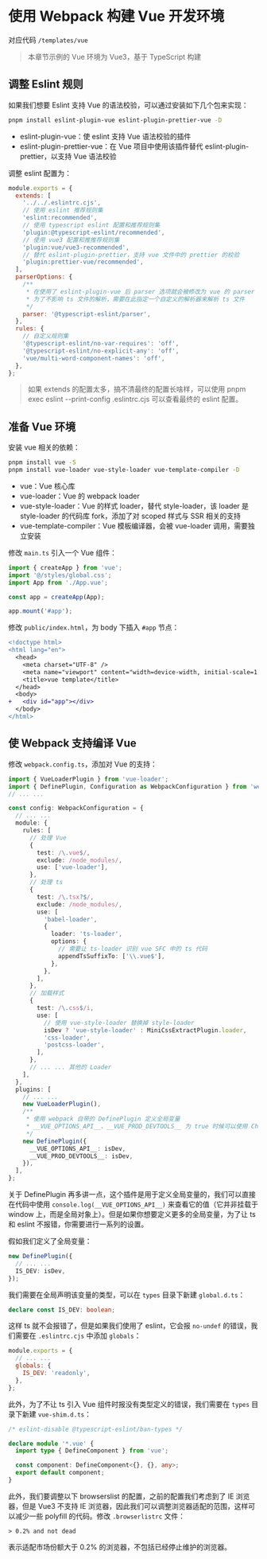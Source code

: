 # 使用 Webpack 构建 Vue 开发环境

对应代码 `/templates/vue`

> 本章节示例的 Vue 环境为 Vue3，基于 TypeScript 构建

## 调整 Eslint 规则

如果我们想要 Eslint 支持 Vue 的语法校验，可以通过安装如下几个包来实现：

```sh
pnpm install eslint-plugin-vue eslint-plugin-prettier-vue -D
```

- eslint-plugin-vue：使 eslint 支持 Vue 语法校验的插件
- eslint-plugin-prettier-vue：在 Vue 项目中使用该插件替代 eslint-plugin-prettier，以支持 Vue 语法校验

调整 eslint 配置为：

```js
module.exports = {
  extends: [
    '../../.eslintrc.cjs',
    // 使用 eslint 推荐规则集
    'eslint:recommended',
    // 使用 typescript eslint 配置和推荐规则集
    'plugin:@typescript-eslint/recommended',
    // 使用 vue3 配置和推推荐规则集
    'plugin:vue/vue3-recommended',
    // 替代 eslint-plugin-prettier，支持 vue 文件中的 prettier 的校验
    'plugin:prettier-vue/recommended',
  ],
  parserOptions: {
    /**
     * 在使用了 eslint-plugin-vue 后 parser 选项就会被修改为 vue 的 parser 导致无法解析 ts 文件
     * 为了不影响 ts 文件的解析，需要在此指定一个自定义的解析器来解析 ts 文件
     */
    parser: '@typescript-eslint/parser',
  },
  rules: {
    // 自定义规则集
    '@typescript-eslint/no-var-requires': 'off',
    '@typescript-eslint/no-explicit-any': 'off',
    'vue/multi-word-component-names': 'off',
  },
};
```

> 如果 extends 的配置太多，搞不清最终的配置长啥样，可以使用 pnpm exec eslint --print-config .eslintrc.cjs 可以查看最终的 eslint 配置。

## 准备 Vue 环境

安装 vue 相关的依赖：

```sh
pnpm install vue -S
pnpm install vue-loader vue-style-loader vue-template-compiler -D
```

- vue：Vue 核心库
- vue-loader：Vue 的 webpack loader
- vue-style-loader：Vue 的样式 loader，替代 style-loader，该 loader 是 style-loader 的代码库 fork，添加了对 scoped 样式与 SSR 相关的支持
- vue-template-compiler：Vue 模板编译器，会被 vue-loader 调用，需要独立安装

修改 `main.ts` 引入一个 Vue 组件：

```ts
import { createApp } from 'vue';
import '@/styles/global.css';
import App from './App.vue';

const app = createApp(App);

app.mount('#app');
```

修改 `public/index.html`，为 body 下插入 `#app` 节点：

```diff
<!doctype html>
<html lang="en">
  <head>
    <meta charset="UTF-8" />
    <meta name="viewport" content="width=device-width, initial-scale=1.0" />
    <title>vue template</title>
  </head>
  <body>
+   <div id="app"></div>
  </body>
</html>
```

## 使 Webpack 支持编译 Vue

修改 `webpack.config.ts`，添加对 Vue 的支持：

```ts
import { VueLoaderPlugin } from 'vue-loader';
import { DefinePlugin, Configuration as WebpackConfiguration } from 'webpack';
// ... ...

const config: WebpackConfiguration = {
  // ... ...
  module: {
    rules: [
      // 处理 Vue
      {
        test: /\.vue$/,
        exclude: /node_modules/,
        use: ['vue-loader'],
      },
      // 处理 ts
      {
        test: /\.tsx?$/,
        exclude: /node_modules/,
        use: [
          'babel-loader',
          {
            loader: 'ts-loader',
            options: {
              // 需要让 ts-loader 识别 vue SFC 中的 ts 代码
              appendTsSuffixTo: ['\\.vue$'],
            },
          },
        ],
      },
      // 加载样式
      {
        test: /\.css$/i,
        use: [
          // 使用 vue-style-loader 替换掉 style-loader
          isDev ? 'vue-style-loader' : MiniCssExtractPlugin.loader,
          'css-loader',
          'postcss-loader',
        ],
      },
      // ... ... 其他的 Loader
    ],
  },
  plugins: [
    // ... ...
    new VueLoaderPlugin(),
    /**
     * 使用 webpack 自带的 DefinePlugin 定义全局变量
     * __VUE_OPTIONS_API__、__VUE_PROD_DEVTOOLS__ 为 true 时候可以使用 Chrome 的 Vue Devtools 插件
     */
    new DefinePlugin({
      __VUE_OPTIONS_API__: isDev,
      __VUE_PROD_DEVTOOLS__: isDev,
    }),
  ],
};
```

关于 DefinePlugin 再多讲一点，这个插件是用于定义全局变量的，我们可以直接在代码中使用 `console.log(__VUE_OPTIONS_API__)` 来查看它的值（它并非挂载于 window 上，而是全局对象上）。但是如果你想要定义更多的全局变量，为了让 ts 和 eslint 不报错，你需要进行一系列的设置。

假如我们定义了全局变量：

```ts
new DefinePlugin({
  // ... ...
  IS_DEV: isDev,
});
```

我们需要在全局声明该变量的类型，可以在 `types` 目录下新建 `global.d.ts`：

```ts
declare const IS_DEV: boolean;
```

这样 ts 就不会报错了，但是如果我们使用了 eslint，它会报 `no-undef` 的错误，我们需要在 `.eslintrc.cjs` 中添加 `globals`：

```js
module.exports = {
  // ... ...
  globals: {
    IS_DEV: 'readonly',
  },
};
```

此外，为了不让 ts 引入 Vue 组件时报没有类型定义的错误，我们需要在 `types` 目录下新建 `vue-shim.d.ts`：

```ts
/* eslint-disable @typescript-eslint/ban-types */

declare module '*.vue' {
  import type { DefineComponent } from 'vue';

  const component: DefineComponent<{}, {}, any>;
  export default component;
}
```

此外，我们要调整以下 browserslist 的配置，之前的配置我们考虑到了 IE 浏览器，但是 Vue3 不支持 IE 浏览器，因此我们可以调整浏览器适配的范围，这样可以减少一些 polyfill 的代码。修改 `.browserlistrc` 文件：

```
> 0.2% and not dead
```

表示适配市场份额大于 0.2% 的浏览器，不包括已经停止维护的浏览器。
